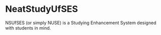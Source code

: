 # NeatStudyUfSES
NSUfSES (or simply NUSE) is a Studying Enhancement System designed with students in mind.
